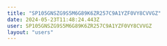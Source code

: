 ```yaml
---
title: "SP105GNSZG9S5M6G89K6ZR257C9A1YZF0VY8CVVGZ"
date: 2024-05-23T11:48:24.443Z
user: SP105GNSZG9S5M6G89K6ZR257C9A1YZF0VY8CVVGZ
layout: "users"
---
```

    